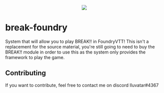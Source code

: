 
<p align="center">
  <img src="https://via.placeholder.com/1200x260">
</p>

# break-foundry
System that will allow you to play BREAK!! in FoundryVTT! This isn't a replacement for the source material, you're still going to need to buy the BREAK!! module in order to use this as the system only provides the framework to play the game.

## Contributing

If you want to contribute, feel free to contact me on discord Iluvatar#4367
